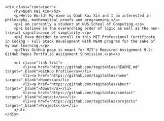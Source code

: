 <!DOCTYPE html>
<html lang="en">

  <head>
    <meta charset="UTF-8">
    <meta name="viewport" content="width=device-width, initial-scale=1.0">
  </head>
  
    <div class="container">
        <h2>Quah Kai Xin</h2>
        <p>Hello World! My name is Quah Kai Xin and I am interested in philosophy, mathematical proofs and programming.</p>
        <p>I am currently a student at NUS School of Computing.</p>
        <p>I believe in the overarching order of logic as well as the non-trivial significance of simplicity.</p>
        <p>I have decided to enroll in this MIT Professional Certificate in Coding - Full Stack Development with MERN program for the sake of my own learning.</p> 
        <p>This GitHub page is meant for MIT's Required Assignment 9.2: GitHub Pages Portfolio Assignment Submission.</p></p

        <ul class="link-list">
            <li><a href="https://github.com/tagitables/README.md" target="_blank">GitHub Profile</a></li>
            <li><a href="https://github.com/tagitables/home" target="_blank">Home</a></li>
            <li><a href="https://github.com/tagitables/about" target="_blank">About</a></li>
            <li><a href="https://github.com/tagitables/contact" target="_blank">Contact</a></li>
            <li><a href="https://github.com/tagitables/projects" target="_blank">Projects</a></li>
        </ul>
    </div>
  
  </html>

<!--
<!DOCTYPE html>
<html lang="en">

  <head>
    <meta charset="UTF-8">
    <meta name="viewport" content="width=device-width, initial-scale=1.0">
  </head>
  
  <body>
    <h2>Quah Kai Xin</h2>
    <p>Hello World! My name is Quah Kai Xin and I am interested in philosophy, mathematical proofs and programming.</p>
    <p>I am currently a student at NUS School of Computing.</p>
    <p>I believe in the overarching order of logic as well as the non-trivial significance of simplicity.</p>
    <p>I have decided to enroll in this MIT Professional Certificate in Coding - Full Stack Development with MERN program for the sake of my own learning.</p> 
    <p>This GitHub page is meant for MIT's Required Assignment 9.2: GitHub Pages Portfolio Assignment Submission.</p></p>
    <a href="https://github.com/tagitables" class="btn btn-primary" target="_blank">View GitHub Profile</a>    
 </body>

</html>
-->

<!--
<!DOCTYPE html>
<html lang="en">
<head>
    <meta charset="UTF-8">
    <meta name="viewport" content="width=device-width, initial-scale=1.0">
    <title>GitHub Profile Page</title>
    <style>
        body {
            font-family: Arial, sans-serif;
            background-color: #f6f8fa; /* Light GitHub background color */
            color: #24292e; /* GitHub text color */
            margin: 0;
            padding: 0;
            display: flex;
            flex-direction: column;
            align-items: center;
            justify-content: center;
            height: 100vh;
            text-align: center;
        }

        .container {
            background-color: #fff;
            border: 1px solid #d0d7de; /* Light border to mimic GitHub's profile card */
            border-radius: 6px;
            box-shadow: 0 1px 5px rgba(0,0,0,0.1);
            padding: 20px;
            max-width: 600px;
            width: 100%;
        }

        h2 {
            color: #24292e;
            margin-bottom: 10px;
        }

        p {
            margin: 20px 0;
            color: #586069; /* GitHub text color for paragraphs */
        }

        a {
            color: #0366d6; /* GitHub link color */
            text-decoration: none;
            background-color: #f1f8ff;
            padding: 10px 15px;
            border-radius: 4px;
            margin: 0 5px;
            transition: background-color 0.3s, color 0.3s;
        }

        a:hover {
            background-color: #e1e4e8;
            color: #0366d6;
        }

        .link-list {
            list-style: none;
            padding: 0;
        }

        .link-list li {
            display: inline;
        }
    </style>
</head>
<body>

    <div class="container">
        <h2>Quah Kai Xin</h2>
        <p>Hello World! My name is Quah Kai Xin and I am interested in philosophy, mathematical proofs and programming.</p>
        <p>I am currently a student at NUS School of Computing.</p>
        <p>I believe in the overarching order of logic as well as the non-trivial significance of simplicity.</p>
        <p>I have decided to enroll in this MIT Professional Certificate in Coding - Full Stack Development with MERN program for the sake of my own learning.</p> 
        <p>This GitHub page is meant for MIT's Required Assignment 9.2: GitHub Pages Portfolio Assignment Submission.</p></p

        <ul class="link-list">
            <li><a href="https://github.com/tagitables/README.md" target="_blank">GitHub Profile</a></li>
            <li><a href="https://github.com/tagitables/home" target="_blank">Home</a></li>
            <li><a href="https://github.com/tagitables/about" target="_blank">About</a></li>
            <li><a href="https://github.com/tagitables/contact" target="_blank">Contact</a></li>
            <li><a href="https://github.com/tagitables/projects" target="_blank">Projects</a></li>
        </ul>
    </div>

</body>
</html>
-->
